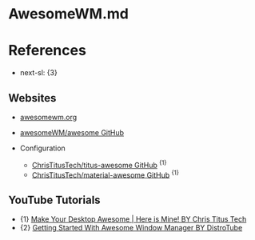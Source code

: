 # AwesomeWM.md

# References

* next-sl: {3}

## Websites

* [awesomewm.org](https://awesomewm.org/)
* [awesomeWM/awesome GitHub](https://github.com/awesomeWM/awesome)

* Configuration
  * [ChrisTitusTech/titus-awesome GitHub](https://github.com/ChrisTitusTech/titus-awesome) <sup>{1}</sup>
  * [ChrisTitusTech/material-awesome GitHub](https://github.com/ChrisTitusTech/material-awesome) <sup>{1}</sup>

## YouTube Tutorials

* {1} [Make Your Desktop Awesome | Here is Mine! BY Chris Titus Tech](https://www.youtube.com/watch?v=Ymx7Z19mwAU)
* {2} [Getting Started With Awesome Window Manager BY DistroTube](https://www.youtube.com/watch?v=qKtit_B7Keo)
